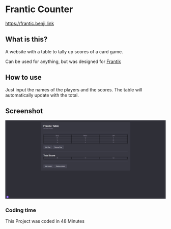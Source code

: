 # Frantic Counter

https://frantic.benji.link

## What is this?

A website with a table to tally up scores of a card game.

Can be used for anything, but was designed for [Frantik](https://boardgamegeek.com/boardgame/184287/frantic#:~:text=In%20Frantic%2C%20you%20start%20with,with%20the%20lowest%20score%20wins.)


## How to use

Just input the names of the players and the scores. The table will automatically update with the total.


## Screenshot

![Screenshot](screenshot.png)


### Coding time
This Project was coded in 48 Minutes
